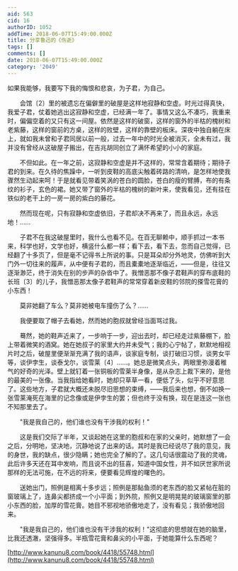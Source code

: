 ```yaml
---
aid: 563
cid: 16
authorID: 1052
addTime: 2018-06-07T15:49:00.000Z
title: 分享鲁迅的《伤逝》
tags: []
comments: []
date: 2018-06-07T15:49:00.000Z
category: '2049'
---
```


如果我能够，我要写下我的悔恨和悲哀，为子君，为自己。

　　会馆〔2〕里的被遗忘在偏僻里的破屋是这样地寂静和空虚。时光过得真快，我爱子君，仗着她逃出这寂静和空虚，已经满一年了。事情又这么不凑巧，我重来时，偏偏空着的又只有这一间屋。依然是这样的破窗，这样的窗外的半枯的槐树和老紫藤，这样的窗前的方桌，这样的败壁，这样的靠壁的板床。深夜中独自躺在床上，就如我未曾和子君同居以前一般，过去一年中的时光全被消灭，全未有过，我并没有曾经从这破屋子搬出，在吉兆胡同创立了满怀希望的小小的家庭。

　　不但如此。在一年之前，这寂静和空虚是并不这样的，常常含着期待；期待子君的到来。在久待的焦躁中，一听到皮鞋的高底尖触着砖路的清响，是怎样地使我骤然生动起来呵！于是就看见带着笑涡的苍白的圆脸，苍白的瘦的臂膊，布的有条纹的衫子，玄色的裙。她又带了窗外的半枯的槐树的新叶来，使我看见，还有挂在铁似的老干上的一房一房的紫白的藤花。

　　然而现在呢，只有寂静和空虚依旧，子君却决不再来了，而且永远，永远地！……

　　子君不在我这破屋里时，我什么也看不见。在百无聊赖中，顺手抓过一本书来，科学也好，文学也好，横竖什么都一样；看下去，看下去，忽而自己觉得，已经翻了十多页了，但是毫不记得书上所说的事。只是耳朵却分外地灵，仿佛听到大门外一切往来的履声，从中便有子君的，而且橐橐地逐渐临近，——但是，往往又逐渐渺茫，终于消失在别的步声的杂沓中了。我憎恶那不像子君鞋声的穿布底鞋的长班〔3〕的儿子，我憎恶那太像子君鞋声的常常穿着新皮鞋的邻院的搽雪花膏的小东西！

　　莫非她翻了车么？莫非她被电车撞伤了么？……

　　我便要取了帽子去看她，然而她的胞叔就曾经当面骂过我。

　　蓦然，她的鞋声近来了，一步响于一步，迎出去时，却已经走过紫藤棚下，脸上带着微笑的酒窝。她在她叔子的家里大约并未受气；我的心宁帖了，默默地相视片时之后，破屋里便渐渐充满了我的语声，谈家庭专制，谈打破旧习惯，谈男女平等，谈伊孛生，谈泰戈尔，谈雪莱〔4〕……。她总是微笑点头，两眼里弥漫着稚气的好奇的光泽。壁上就钉着一张铜板的雪莱半身像，是从杂志上裁下来的，是他的最美的一张像。当我指给她看时，她却只草草一看，便低了头，似乎不好意思了。这些地方，子君就大概还未脱尽旧思想的束缚，——我后来也想，倒不如换一张雪莱淹死在海里的记念像或是伊孛生的罢；但也终于没有换，现在是连这一张也不知那里去了。

　　"我是我自己的，他们谁也没有干涉我的权利！"

　　这是我们交际了半年，又谈起她在这里的胞叔和在家的父亲时，她默想了一会之后，分明地，坚决地，沉静地说了出来的话。其时是我已经说尽了我的意见，我的身世，我的缺点，很少隐瞒；她也完全了解的了。这几句话很震动了我的灵魂，此后许多天还在耳中发响，而且说不出的狂喜，知道中国女性，并不如厌世家所说那样的无法可施，在不远的将来，便要看见辉煌的曙色的。

　　送她出门，照例是相离十多步远；照例是那鲇鱼须的老东西的脸又紧帖在脏的窗玻璃上了，连鼻尖都挤成一个小平面；到外院，照例又是明晃晃的玻璃窗里的那小东西的脸，加厚的雪花膏。她目不邪视地骄傲地走了，没有看见；我骄傲地回来。

　　"我是我自己的，他们谁也没有干涉我的权利！"这彻底的思想就在她的脑里，比我还透澈，坚强得多。半瓶雪花膏和鼻尖的小平面，于她能算什么东西呢？

[http://www.kanunu8.com/book/4418/55748.html](http://www.kanunu8.com/book/4418/55748.html)
